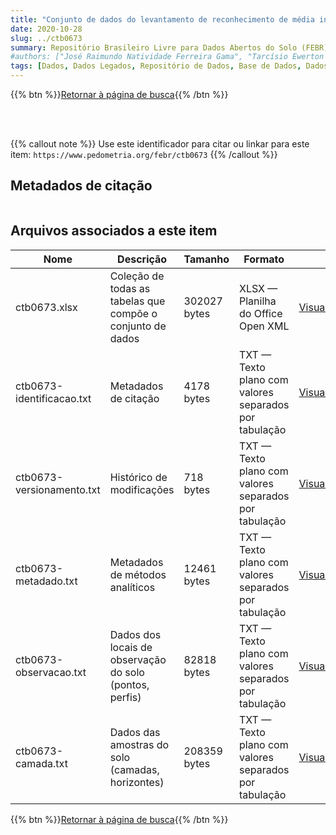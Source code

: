 ```yaml
---
title: "Conjunto de dados do levantamento de reconhecimento de média intensidade 'LEVANTAMENTO DE RECONHECIMENTO DE MÉDIA INTENSIDADE DOS SOLOS E AVALIAÇÃO DA APTIDÃO AGRÍCOLA DAS TERRAS DA ÁREA DO PÓLO RORAIMA'"
date: 2020-10-28
slug: ../ctb0673
summary: Repositório Brasileiro Livre para Dados Abertos do Solo (FEBR) | A febre dos dados de solo no Brasil
#authors: ["José Raimundo Natividade Ferreira Gama", "Tarcísio Ewerton Rodrigues", "Raphael David dos Santos", "Raimundo Silva Rego", "Paulo Lacerda dos Santos", "Antonio Agostinho Cavalcanti Lima", "Amarindo Fausto Soares", "João Souza Martins", "João Marcos Lima da Silva", "Raymundo Mendes Sobral Filho", "Washington de Oliveira Barreto", "Maria Amélia de Moraes Duriez", "Ruth Andrade Leal Johas", "José Lopes de Paula", "Loiva Lizia Antonello", "Therezinha da Costa Lima", "Evanda Maria Rodrigues", "Raphael Minotti Bloise", "Gisa Nara C. Moreira", "Terezinha Xavier Bastos&#10", "(NA)"]
tags: [Dados, Dados Legados, Repositório de Dados, Base de Dados, Dados Abertos]
---
```


<style>
div.alert > div {
    font-size: 0.8rem;
}
</style>

{{% btn %}}<a href="/febr/buscar/">Retornar à página de busca</a>{{% /btn %}}

<br>
<br>

{{% callout note %}}
Use este identificador para citar ou linkar para este item: `https://www.pedometria.org/febr/ctb0673`
{{% /callout %}}

## Metadados de citação

<table>
<!-- Fonte: https://gist.github.com/jfreels/6814721 -->
<script src="https://d3js.org/d3.v3.min.js" charset="utf-8"></script>
<!-- <script type='text/javascript' src='/febr/buscar/script.js'></script> -->
<script type='text/javascript'>
  d3.tsv('ctb0673-identificacao.txt',function (data) {
    var columns = ['campo', 'valor']
    tabulate(data, columns)
  })
</script>
</table>

## Arquivos associados a este item

<table style="width:100%">
  <thead>
    <tr>
      <th>Nome</th>
      <th>Descrição</th>
      <th>Tamanho</th>
      <th>Formato</th>
      <th></th>
    </tr>
  </thead>
  <tbody>
    <tr>
      <td>ctb0673.xlsx</td>
      <td>Coleção de todas as tabelas que compõe o conjunto de dados</td>
      <td>302027 bytes</td>
      <td>XLSX — Planilha do Office Open XML</td>
      <td><a href="https://cloud.utfpr.edu.br/index.php/s/Df6dhfzYJ1DDeso/download?path=%2Fctb0673&files=ctb0673.xlsx" class="btn btn-primary btn-block" role="button">Visualizar/Abrir</a></td>
    </tr>
    <tr>
      <td>ctb0673-identificacao.txt</td>
      <td>Metadados de citação</td>
      <td>4178 bytes</td>
      <td>TXT — Texto plano com valores separados por tabulação</td>
      <td><a href="https://cloud.utfpr.edu.br/index.php/s/Df6dhfzYJ1DDeso/download?path=%2Fctb0673&files=ctb0673-identificacao.txt" class="btn btn-primary btn-block" role="button">Visualizar/Abrir</a></td>
    </tr>
    <tr>
      <td>ctb0673-versionamento.txt</td>
      <td>Histórico de modificações</td>
      <td>718 bytes</td>
      <td>TXT — Texto plano com valores separados por tabulação</td>
      <td><a href="https://cloud.utfpr.edu.br/index.php/s/Df6dhfzYJ1DDeso/download?path=%2Fctb0673&files=ctb0673-versionamento.txt" class="btn btn-primary btn-block" role="button">Visualizar/Abrir</a></td>
    </tr>
    <tr>
      <td>ctb0673-metadado.txt</td>
      <td>Metadados de métodos analíticos</td>
      <td>12461 bytes</td>
      <td>TXT — Texto plano com valores separados por tabulação</td>
      <td><a href="https://cloud.utfpr.edu.br/index.php/s/Df6dhfzYJ1DDeso/download?path=%2Fctb0673&files=ctb0673-metadado.txt" class="btn btn-primary btn-block" role="button">Visualizar/Abrir</a></td>
    </tr>
    <tr>
      <td>ctb0673-observacao.txt</td>
      <td>Dados dos locais de observação do solo (pontos, perfis)</td>
      <td>82818 bytes</td>
      <td>TXT — Texto plano com valores separados por tabulação</td>
      <td><a href="https://cloud.utfpr.edu.br/index.php/s/Df6dhfzYJ1DDeso/download?path=%2Fctb0673&files=ctb0673-observacao.txt" class="btn btn-primary btn-block" role="button">Visualizar/Abrir</a></td>
    </tr>
    <tr>
      <td>ctb0673-camada.txt</td>
      <td>Dados das amostras do solo (camadas, horizontes)</td>
      <td>208359 bytes</td>
      <td>TXT — Texto plano com valores separados por tabulação</td>
      <td><a href="https://cloud.utfpr.edu.br/index.php/s/Df6dhfzYJ1DDeso/download?path=%2Fctb0673&files=ctb0673-camada.txt" class="btn btn-primary btn-block" role="button">Visualizar/Abrir</a></td>
    </tr>
  </tbody>
</table>

{{% btn %}}<a href="/febr/buscar/">Retornar à página de busca</a>{{% /btn %}}
